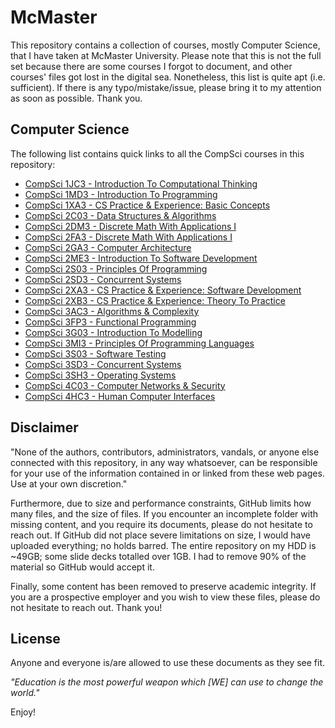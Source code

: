 # McMaster
This repository contains a collection of courses, mostly Computer Science, that I have taken at McMaster University. Please note that this is not the full set because there are some courses I forgot to document, and other courses' files got lost in the digital sea. Nonetheless, this list is quite apt (i.e. sufficient). If there is any typo/mistake/issue, please bring it to my attention as soon as possible. Thank you.

## Computer Science
The following list contains quick links to all the CompSci courses in this repository:
* [CompSci 1JC3 - Introduction To Computational Thinking](https://github.com/chowdhaj/McMaster/tree/main/My%20Courses/CompSci%201JC3)
* [CompSci 1MD3 - Introduction To Programming](https://github.com/chowdhaj/McMaster/tree/main/My%20Courses/CompSci%201MD3)
* [CompSci 1XA3 - CS Practice & Experience: Basic Concepts](https://github.com/chowdhaj/McMaster/tree/main/My%20Courses/CompSci%201XA3)
* [CompSci 2C03 - Data Structures & Algorithms](https://github.com/chowdhaj/McMaster/tree/main/My%20Courses/CompSci%202C03)
* [CompSci 2DM3 - Discrete Math With Applications I](https://github.com/chowdhaj/McMaster/tree/main/My%20Courses/CompSci%202DM3)
* [CompSci 2FA3 - Discrete Math With Applications I](https://github.com/chowdhaj/McMaster/tree/main/My%20Courses/CompSci%202FA3)
* [CompSci 2GA3 - Computer Architecture](https://github.com/chowdhaj/McMaster/tree/main/My%20Courses/CompSci%202GA3)
* [CompSci 2ME3 - Introduction To Software Development](https://github.com/chowdhaj/McMaster/tree/main/My%20Courses/CompSci%202ME3)
* [CompSci 2S03 - Principles Of Programming](https://github.com/chowdhaj/McMaster/tree/main/My%20Courses/CompSci%202S03)
* [CompSci 2SD3 - Concurrent Systems](https://github.com/chowdhaj/McMaster/tree/main/My%20Courses/CompSci%202SD3)
* [CompSci 2XA3 - CS Practice & Experience: Software Development](https://github.com/chowdhaj/McMaster/tree/main/My%20Courses/CompSci%202XA3)
* [CompSci 2XB3 - CS Practice & Experience: Theory To Practice](https://github.com/chowdhaj/McMaster/tree/main/My%20Courses/CompSci%202XB3)
* [CompSci 3AC3 - Algorithms & Complexity](https://github.com/chowdhaj/McMaster/tree/main/My%20Courses/CompSci%203AC3)
* [CompSci 3FP3 - Functional Programming](https://github.com/chowdhaj/McMaster/tree/main/My%20Courses/CompSci%203FP3)
* [CompSci 3G03 - Introduction To Modelling](https://github.com/chowdhaj/McMaster/tree/main/My%20Courses/CompSci%203G03)
* [CompSci 3MI3 - Principles Of Programming Languages](https://github.com/chowdhaj/McMaster/tree/main/My%20Courses/CompSci%203MI3)
* [CompSci 3S03 - Software Testing](https://github.com/chowdhaj/McMaster/tree/main/My%20Courses/CompSci%203S03)
* [CompSci 3SD3 - Concurrent Systems](https://github.com/chowdhaj/McMaster/tree/main/My%20Courses/CompSci%203SD3)
* [CompSci 3SH3 - Operating Systems](https://github.com/chowdhaj/McMaster/tree/main/My%20Courses/CompSci%203SH3)
* [CompSci 4C03 - Computer Networks & Security](https://github.com/chowdhaj/McMaster/tree/main/My%20Courses/CompSci%204C03)
* [CompSci 4HC3 - Human Computer Interfaces](https://github.com/chowdhaj/McMaster/tree/main/My%20Courses/CompSci%204HC3)

## Disclaimer
"None of the authors, contributors, administrators, vandals, or anyone else connected with this repository, in any way whatsoever, can be responsible for your use of the information contained in or linked from these web pages. Use at your own discretion."

Furthermore, due to size and performance constraints, GitHub limits how many files, and the size of files. If you encounter an incomplete folder with missing content, and you require its documents, please do not hesitate to reach out. If GitHub did not place severe limitations on size, I would have uploaded everything; no holds barred. The entire repository on my HDD is ~49GB; some slide decks totalled over 1GB. I had to remove 90% of the material so GitHub would accept it.

Finally, some content has been removed to preserve academic integrity. If you are a prospective employer and you wish to view these files, please do not hesitate to reach out. Thank you!

## License
Anyone and everyone is/are allowed to use these documents as they see fit.

*"Education is the most powerful weapon which [WE] can use to change the world."*

Enjoy!
